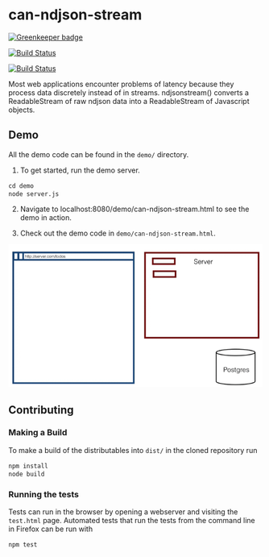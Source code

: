 # can-ndjson-stream

[![Greenkeeper badge](https://badges.greenkeeper.io/canjs/can-ndjson-stream.svg)](https://greenkeeper.io/)

[![Build Status](https://travis-ci.org/canjs/can-ndjson-stream.png?branch=master)](https://travis-ci.org/canjs/can-ndjson-stream)

[![Build Status](https://saucelabs.com/browser-matrix/can-ndjson-stream.svg)](https://saucelabs.com/beta/builds/270fe2884b8940f68684fae62c89c39e)


Most web applications encounter problems of latency because they process data discretely instead of in streams. ndjsonstream() converts a ReadableStream of raw ndjson data into a ReadableStream of Javascript objects.

## Demo

All the demo code can be found in the `demo/` directory. 

1. To get started, run the demo server.

```shell
cd demo
node server.js
```

2. Navigate to localhost:8080/demo/can-ndjson-stream.html to see the demo in action.

3. Check out the demo code in `demo/can-ndjson-stream.html`.

![ndjsonStream Visual](ndjsonStream.gif)


## Contributing

### Making a Build

To make a build of the distributables into `dist/` in the cloned repository run

```
npm install
node build
```

### Running the tests

Tests can run in the browser by opening a webserver and visiting the `test.html` page.
Automated tests that run the tests from the command line in Firefox can be run with

```
npm test
```
